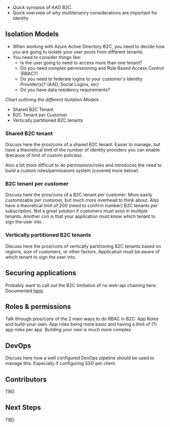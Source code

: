 
- Quick synopsis of AAD B2C.
- Quick overview of why multitenancy considerations are important for identity

## Isolation Models

- When working with Azure Active Directory B2C, you need to decide how you are going to isolate your user pools from different tenants.
- You need to consider things like:
  - Is the user going to need to access more than one tenant?
  - Do you need complex permissioning and Role Based Access Control (RBAC?)
  - Do you need to federate logins to your customer's Identity Provider(s)? (AAD, Social Logins, etc)
  - Do you have data residency requirements?

*Chart outlining the different Isolation Models*

- Shared B2C Tenant
- B2C Tenant per Customer
- Vertically partitioned B2C tenants

### Shared B2C tenant

Discuss here the pros/cons of a shared B2C tenant. Easier to manage, but have a theoretical limit of the number of identity providers you can enable (because of limit of custom policies). 

Also a bit more difficult to do permissions/roles and introduces the need to build a custom roles/permissions system (covered more below). 

### B2C tenant per customer

Discuss here the pros/cons of a B2C tenant per customer. More easily customizable per customer, but much more overhead to think about. Also have a theoretical limit of 200 (need to confirm number) B2C tenants per subscription. Not a great solution if customers must exist in multiple tenants. Another con is that your application must know which tenant to sign the user into. 

### Vertically partitioned B2C tenants

Discuss here the pros/cons of vertically partitioning B2C tenants based on regions, size of customers, or other factors. Application must be aware of which tenant to sign the user into.  

## Securing applications

Probably want to call out the B2C limitation of no web-api chaining here. Documented [here](https://github.com/AzureAD/microsoft-identity-web/wiki/b2c-limitations). 

## Roles & permissions

Talk through pros/cons of the 2 main ways to do RBAC in B2C: App Roles and build-your-own. App roles being more basic and having a limit of (?) app roles per app. Building your own is much more complex  

## DevOps

Discuss here how a well configured DevOps pipeline should be used to manage this. Especially if configuring SSO per client. 

## Contributors

TBD

## Next Steps

TBD